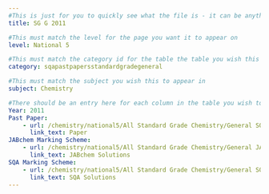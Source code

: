 ```yaml
---
#This is just for you to quickly see what the file is - it can be anything you want
title: SG G 2011

#This must match the level for the page you want it to appear on
level: National 5

#This must match the category id for the table the table you wish this to appear in
category: sqapastpapersstandardgradegeneral

#This must match the subject you wish this to appear in
subject: Chemistry

#There should be an entry here for each column in the table you wish to populate:
Year: 2011
Past Paper:
    - url: /chemistry/national5/All Standard Grade Chemistry/General SQA PP/General SQA PP 2011.pdf
      link_text: Paper
JABchem Marking Scheme:
    - url: /chemistry/national5/All Standard Grade Chemistry/General JABchem Msch/2011generalMsch.pdf
      link_text: JABchem Solutions
SQA Marking Scheme:
    - url: /chemistry/national5/All Standard Grade Chemistry/General SQA Msch/General SQA Msch 2011.pdf
      link_text: SQA Solutions
---
```


